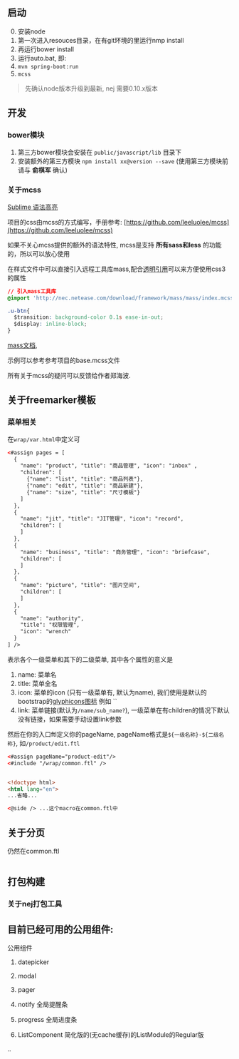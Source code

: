## 启动

0. 安装node
1. 第一次进入resouces目录，在有git环境的里运行nmp install
2. 再运行bower install
3. 运行auto.bat, 即:
  1. `mvn spring-boot:run`
  2. `mcss`


> 先确认node版本升级到最新, nej 需要0.10.x版本



## 开发


### bower模块

1. 第三方bower模块会安装在 `public/javascript/lib` 目录下
2. 安装额外的第三方模块 `npm install xx@version --save` (使用第三方模块前请与 __俞棋军__ 确认)


### 关于mcss

[Sublime 语法高亮](https://github.com/leeluolee/mcss#%E5%B7%A5%E5%85%B7)

项目的css由mcss的方式编写，手册参考: [https://github.com/leeluolee/mcss](https://github.com/leeluolee/mcss) 

如果不关心mcss提供的额外的语法特性, mcss是支持 __所有sass和less__ 的功能的，所以可以放心使用

在样式文件中可以直接引入远程工具库mass,配合[透明引用](https://github.com/leeluolee/mcss#3-transparent-call)可以来方便使用css3的属性

```css
// 引入mass工具库
@import 'http://nec.netease.com/download/framework/mass/mass/index.mcss';

.u-btn{
  $transition: background-color 0.1s ease-in-out;
  $display: inline-block;
}

```

[mass文档](https://github.com/leeluolee/mass), 


示例可以参考参考项目的base.mcss文件


所有关于mcss的疑问可以反馈给作者郑海波.


## 关于freemarker模板

### 菜单相关

在`wrap/var.html`中定义可

```html
<#assign pages = [
  {
    "name": "product", "title": "商品管理", "icon": "inbox" ,
    "children": [
      {"name": "list", "title": "商品列表"},
      {"name": "edit", "title": "商品新建"},
      {"name": "size", "title": "尺寸模板"}
    ]
  },
  {
    "name": "jit", "title": "JIT管理", "icon": "record",
    "children": [
    ]
  },
  {
    "name": "business", "title": "商务管理", "icon": "briefcase",
    "children": [
    ]
  },
  {
    "name": "picture", "title": "图片空间",
    "children": [
    ]
  },
  {
    "name": "authority", 
    "title": "权限管理", 
    "icon": "wrench"
  }
] />

```

表示各个一级菜单和其下的二级菜单, 其中各个属性的意义是

1. name: 菜单名
2. title: 菜单全名
3. icon: 菜单的icon (只有一级菜单有,  默认为name), 我们使用是默认的bootstrap的[glyphicons图标](http://getbootstrap.com/components/#glyphicons) 例如 ``
4. link: 菜单链接(默认为`/name/sub_name?`), 一级菜单在有children的情况下默认没有链接，如果需要手动设置link参数


然后在你的入口ftl定义你的pageName, pageName格式是`${一级名称}-${二级名称}`, 如`/product/edit.ftl`

```html
<#assign pageName="product-edit"/>
<#include "/wrap/common.ftl" />


<!doctype html>
<html lang="en">
...省略...

<@side /> ...这个macro在common.ftl中

```


## 关于分页

仍然在common.ftl

```

```

## 打包构建

### 关于nej打包工具


## 目前已经可用的公用组件:

公用组件

1. datepicker
2. modal
3. pager
4. notify   全局提醒条
5. progress 全局进度条

6. ListComponent 简化版的(无cache缓存)的ListModule的Regular版

..


## 